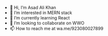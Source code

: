 - 👋 Hi, I’m Asad Ali Khan 
- 👀 I’m interested in MERN stack
- 🌱 I’m currently learning React
- 💞️ I’m looking to collaborate on WWO
- 📫 How to reach me at wa.me/923080027899

<!---
asadkhan-cc/asadkhan-cc is a ✨ special ✨ repository because its `README.md` (this file) appears on your GitHub profile.
You can click the Preview link to take a look at your changes.
--->

